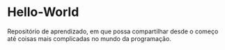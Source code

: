 # Hello-World
Repositório de aprendizado, em que possa compartilhar desde o começo até coisas mais complicadas no mundo da programação.
